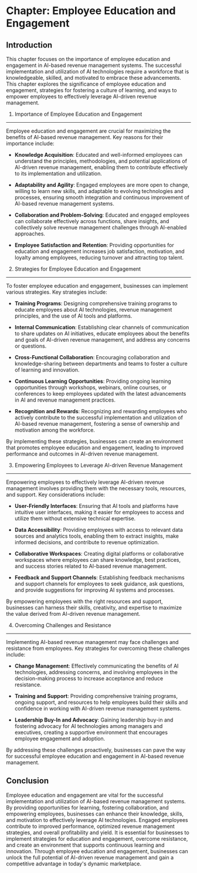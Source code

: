 Chapter: Employee Education and Engagement
==========================================

Introduction
------------

This chapter focuses on the importance of employee education and engagement in AI-based revenue management systems. The successful implementation and utilization of AI technologies require a workforce that is knowledgeable, skilled, and motivated to embrace these advancements. This chapter explores the significance of employee education and engagement, strategies for fostering a culture of learning, and ways to empower employees to effectively leverage AI-driven revenue management.

1. Importance of Employee Education and Engagement
--------------------------------------------------

Employee education and engagement are crucial for maximizing the benefits of AI-based revenue management. Key reasons for their importance include:

* **Knowledge Acquisition**: Educated and well-informed employees can understand the principles, methodologies, and potential applications of AI-driven revenue management, enabling them to contribute effectively to its implementation and utilization.

* **Adaptability and Agility**: Engaged employees are more open to change, willing to learn new skills, and adaptable to evolving technologies and processes, ensuring smooth integration and continuous improvement of AI-based revenue management systems.

* **Collaboration and Problem-Solving**: Educated and engaged employees can collaborate effectively across functions, share insights, and collectively solve revenue management challenges through AI-enabled approaches.

* **Employee Satisfaction and Retention**: Providing opportunities for education and engagement increases job satisfaction, motivation, and loyalty among employees, reducing turnover and attracting top talent.

2. Strategies for Employee Education and Engagement
---------------------------------------------------

To foster employee education and engagement, businesses can implement various strategies. Key strategies include:

* **Training Programs**: Designing comprehensive training programs to educate employees about AI technologies, revenue management principles, and the use of AI tools and platforms.

* **Internal Communication**: Establishing clear channels of communication to share updates on AI initiatives, educate employees about the benefits and goals of AI-driven revenue management, and address any concerns or questions.

* **Cross-Functional Collaboration**: Encouraging collaboration and knowledge-sharing between departments and teams to foster a culture of learning and innovation.

* **Continuous Learning Opportunities**: Providing ongoing learning opportunities through workshops, webinars, online courses, or conferences to keep employees updated with the latest advancements in AI and revenue management practices.

* **Recognition and Rewards**: Recognizing and rewarding employees who actively contribute to the successful implementation and utilization of AI-based revenue management, fostering a sense of ownership and motivation among the workforce.

By implementing these strategies, businesses can create an environment that promotes employee education and engagement, leading to improved performance and outcomes in AI-driven revenue management.

3. Empowering Employees to Leverage AI-driven Revenue Management
----------------------------------------------------------------

Empowering employees to effectively leverage AI-driven revenue management involves providing them with the necessary tools, resources, and support. Key considerations include:

* **User-Friendly Interfaces**: Ensuring that AI tools and platforms have intuitive user interfaces, making it easier for employees to access and utilize them without extensive technical expertise.

* **Data Accessibility**: Providing employees with access to relevant data sources and analytics tools, enabling them to extract insights, make informed decisions, and contribute to revenue optimization.

* **Collaborative Workspaces**: Creating digital platforms or collaborative workspaces where employees can share knowledge, best practices, and success stories related to AI-based revenue management.

* **Feedback and Support Channels**: Establishing feedback mechanisms and support channels for employees to seek guidance, ask questions, and provide suggestions for improving AI systems and processes.

By empowering employees with the right resources and support, businesses can harness their skills, creativity, and expertise to maximize the value derived from AI-driven revenue management.

4. Overcoming Challenges and Resistance
---------------------------------------

Implementing AI-based revenue management may face challenges and resistance from employees. Key strategies for overcoming these challenges include:

* **Change Management**: Effectively communicating the benefits of AI technologies, addressing concerns, and involving employees in the decision-making process to increase acceptance and reduce resistance.

* **Training and Support**: Providing comprehensive training programs, ongoing support, and resources to help employees build their skills and confidence in working with AI-driven revenue management systems.

* **Leadership Buy-In and Advocacy**: Gaining leadership buy-in and fostering advocacy for AI technologies among managers and executives, creating a supportive environment that encourages employee engagement and adoption.

By addressing these challenges proactively, businesses can pave the way for successful employee education and engagement in AI-based revenue management.

Conclusion
----------

Employee education and engagement are vital for the successful implementation and utilization of AI-based revenue management systems. By providing opportunities for learning, fostering collaboration, and empowering employees, businesses can enhance their knowledge, skills, and motivation to effectively leverage AI technologies. Engaged employees contribute to improved performance, optimized revenue management strategies, and overall profitability and yield. It is essential for businesses to implement strategies for education and engagement, overcome resistance, and create an environment that supports continuous learning and innovation. Through employee education and engagement, businesses can unlock the full potential of AI-driven revenue management and gain a competitive advantage in today's dynamic marketplace.
